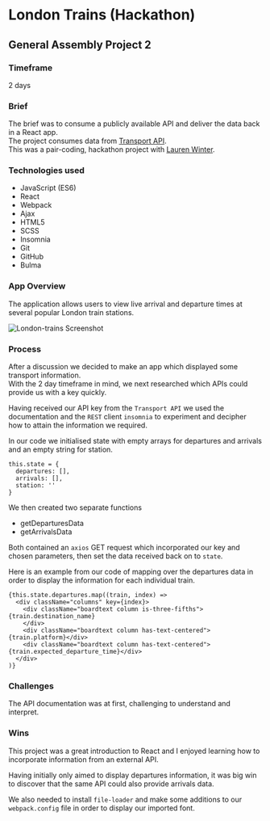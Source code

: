 # London Trains (Hackathon)
## General Assembly Project 2
### Timeframe
2 days


### Brief
The brief was to consume a publicly available API and deliver the data back in a React app.  
The project consumes data from [Transport API](https://www.transportapi.com).  
This was a pair-coding, hackathon project with [Lauren Winter](https://github.com/LaurenFWinter).
### Technologies used

* JavaScript (ES6)
* React
* Webpack
* Ajax
* HTML5
* SCSS
* Insomnia
* Git
* GitHub
* Bulma

### App Overview
The application allows users to view live arrival and departure times at several popular London train stations.


![London-trains Screenshot](https://user-images.githubusercontent.com/47188720/60045417-bd922380-96bc-11e9-90ce-7e1847f70c38.png)


### Process
After a discussion we decided to make an app which displayed some transport information.  
With the 2 day timeframe in mind, we next researched which APIs could provide us with a key quickly.

Having received our API key from the `Transport API` we used the documentation and the `REST` client `insomnia` to experiment and decipher how to attain the information we required.

In our code we initialised state with empty arrays for departures and arrivals and an empty string for station.

```
this.state = {
  departures: [],
  arrivals: [],
  station: ''
}
```
We then created two separate functions
* getDeparturesData
* getArrivalsData

Both contained an `axios` GET request which incorporated our key and chosen parameters, then set the data received back on to `state`.

Here is an example from our code of mapping over the departures data in order to display the information for each individual train.

```
{this.state.departures.map((train, index) =>
  <div className="columns" key={index}>
    <div className="boardtext column is-three-fifths">{train.destination_name}
    </div>
    <div className="boardtext column has-text-centered">{train.platform}</div>
    <div className="boardtext column has-text-centered">{train.expected_departure_time}</div>
  </div>
)}
```

### Challenges

The API documentation was at first, challenging to understand and interpret.


### Wins
This project was a great introduction to React and I enjoyed learning how to incorporate information from an external API.  

Having initially only aimed to display departures information, it was big win to discover that the same API could also provide arrivals data.

We also needed to install `file-loader` and make some additions to our `webpack.config` file in order to display our imported font.
